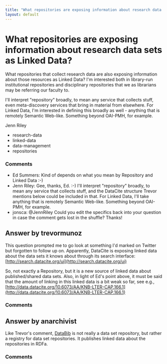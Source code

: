 ```yaml
---
title: "What repositories are exposing information about research data sets as Linked Data?"
layout: default
---
```

What repositories are exposing information about research data sets as Linked Data?
=====================
What repositories that collect research data are also exposing
information about those resources as Linked Data? I'm interested both in
library-run institutional repositories and disciplinary repositories
that we as librarians may be referring our faculty to.

I'll interpret "repository" broadly, to mean any service that collects
stuff, even meta-discovery services that bring in material from
elsewhere. For Linked Data, I'm interested in defining this broadly as
well - anything that is remotely Semantic Web-like. Something beyond
OAI-PMH, for example.

Jenn Riley

<ul class="tags"><li class="tag">research-data</li><li class="tag">linked-data</li><li class="tag">data-management</li><li class="tag">repositories</li></ul>

### Comments ###
* Ed Summers: Kind of depends on what you mean by Repository and Linked Data :-)
* Jenn Riley: Gee, thanks, Ed. :-) I'll interpret "repository" broadly, to mean any
service that collects stuff, and the DataCite structure Trevor mentions
below could be included in that. For Linked Data, I'll take anything
that is remotely Semantic Web-like. Something beyond OAI-PMH, for
example.
* jonsca: @JennRiley Could you edit the specifics back into your question in case
the comment gets lost in the shuffle? Thanks!


Answer by trevormunoz
----------------
This question prompted me to go look at something I'd marked on Twitter
but forgotten to follow up on. Apparently, DataCite is exposing linked
data about the data sets it knows about through its search interface:
[http://search.datacite.org/ui](http://search.datacite.org/ui)

So, not exactly a Repository, but it is a new source of linked data
about published/shared data sets. Also, in light of Ed's point above, it
must be said that the amount of linking in this linked data is a bit
weak so far, see e.g.,
[http://data.datacite.org/10.6073/AA/KNB-LTER-CAP.166.1](http://data.datacite.org/10.6073/AA/KNB-LTER-CAP.166.1)

### Comments ###

Answer by anarchivist
----------------
Like Trevor's comment, [DataBib](http://databib.org/) is not really a
data set repository, but rather a registry for data set repositories. It
publishes linked data about the repositories in RDFa.

### Comments ###

